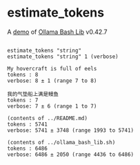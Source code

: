 # estimate_tokens

A [demo](../README.md#demos) of [Ollama Bash Lib](https://github.com/attogram/ollama-bash-lib) v0.42.7
```

estimate_tokens "string"
estimate_tokens "string" 1 (verbose)

My hovercraft is full of eels
tokens : 8
verbose: 8 ± 1 (range 7 to 8)

我的气垫船上满是鳗鱼
tokens : 7
verbose: 7 ± 6 (range 1 to 7)

(contents of ../README.md)
tokens : 5741
verbose: 5741 ± 3748 (range 1993 to 5741)

(contents of ../ollama_bash_lib.sh)
tokens : 6486
verbose: 6486 ± 2050 (range 4436 to 6486)
```
